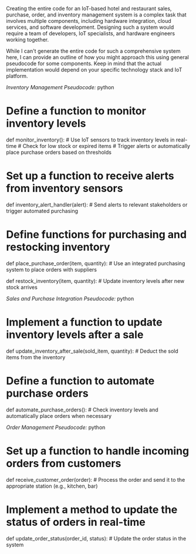 Creating the entire code for an IoT-based hotel and restaurant sales, purchase, order, and inventory management system is a complex task that involves multiple components, including hardware integration, cloud services, and software development. Designing such a system would require a team of developers, IoT specialists, and hardware engineers working together.

While I can't generate the entire code for such a comprehensive system here, I can provide an outline of how you might approach this using general pseudocode for some components. Keep in mind that the actual implementation would depend on your specific technology stack and IoT platform.

*Inventory Management Pseudocode:*
python
# Define a function to monitor inventory levels
def monitor_inventory():
    # Use IoT sensors to track inventory levels in real-time
    # Check for low stock or expired items
    # Trigger alerts or automatically place purchase orders based on thresholds

# Set up a function to receive alerts from inventory sensors
def inventory_alert_handler(alert):
    # Send alerts to relevant stakeholders or trigger automated purchasing

# Define functions for purchasing and restocking inventory
def place_purchase_order(item, quantity):
    # Use an integrated purchasing system to place orders with suppliers

def restock_inventory(item, quantity):
    # Update inventory levels after new stock arrives


*Sales and Purchase Integration Pseudocode:*
python
# Implement a function to update inventory levels after a sale
def update_inventory_after_sale(sold_item, quantity):
    # Deduct the sold items from the inventory

# Define a function to automate purchase orders
def automate_purchase_orders():
    # Check inventory levels and automatically place orders when necessary


*Order Management Pseudocode:*
python
# Set up a function to handle incoming orders from customers
def receive_customer_order(order):
    # Process the order and send it to the appropriate station (e.g., kitchen, bar)

# Implement a method to update the status of orders in real-time
def update_order_status(order_id, status):
    # Update the order status in the system
